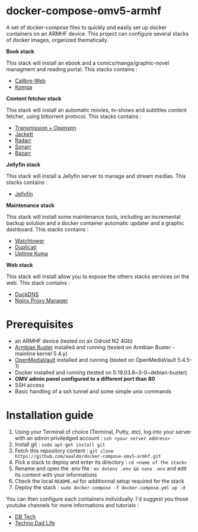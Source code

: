 # docker-compose-omv5-armhf
A set of docker-compose files to quickly and easily set up docker containers on an ARMHF device. 
This project can configure several stacks of docker images, organized thematically.



**Book stack**

 This stack will install an ebook and a comics/manga/graphic-novel managment and reading portal. This stacks contains :
 
 - [Calibre-Web](https://github.com/linuxserver/docker-calibre-web)
 - [Komga](https://github.com/gotson/komga)


**Content fetcher stack**

This stack will install an automatic movies, tv-shows and subtitles content fetcher, using bittorrent protocol. This stacks contains : 

- [Transmission + Openvpn](https://github.com/haugene/docker-transmission-openvpn)
- [Jackett](https://github.com/linuxserver/docker-jackett)
- [Radarr](https://github.com/linuxserver/docker-radarr)
- [Sonarr](https://github.com/linuxserver/docker-sonarr)
- [Bazarr](https://github.com/linuxserver/docker-bazarr)



**Jellyfin stack**

This stack will install a Jellyfin server to manage and stream medias. This stacks contains : 

- [Jellyfin](https://github.com/jellyfin/jellyfin/)


**Maintenance stack**

This stack will install some maintenance tools, including an incremental backup solution and a docker container automatic updater and a graphic dashboard. This stacks contains : 

- [Watchtower](https://github.com/containrrr/watchtower/)
- [Duplicati](https://github.com/duplicati/duplicati)
- [Uptime Kuma](https://github.com/louislam/uptime-kuma)



**Web stack**

 This stack will install allow you to expose the others stacks services on the web. This stack contains :
 
 - [DuckDNS](https://github.com/linuxserver/docker-duckdns)
 - [Nginx Proxy Manager](https://github.com/jc21/nginx-proxy-manager)


# Prerequisites

- an ARMHF device (tested on an Odroid N2 4Gb)
- [Armbian Buster](https://www.armbian.com/odroid-n2/) installed and running (tested on Armbian Buster - mainline kernel 5.4.y)
- [OpenMediaVault](https://github.com/openmediavault/openmediavault) installed and running (tested on OpenMediaVault 5.4.5-1)
- Docker installed and running (tested on 5:19.03.8~3-0~debian-buster)
- **OMV admin panel configured to a different port than 80**
- SSH access
- Basic handling of a ssh tunnel and some simple unix commands

# Installation guide

1. Using your Terminal of choice (Terminal, Putty, etc), log into your server with an admin priviledged account : ```ssh <your server address>```
2. Install git : ```sudo apt-get install git```
3. Fetch this repository content : ```git clone https://github.com/aaaldo/docker-compose-omv5-armhf.git```
4. Pick a stack to deploy and enter its directory : ```cd <name of the stack>```	
5. Rename and open the .env file : ```mv dotenv .env && nano .env``` and edit its content with your informations
6. Check the local ```README.md``` for additionnal setup required for the stack
7. Deploy the stack : ```sudo docker-compose -f docker-compose.yml up -d```

You can then configure each containers individually. I'd suggest you those youtube channels for more informations and tutorials :
   - [DB Tech](https://www.youtube.com/channel/UCVy16RS5eEDh8anP8j94G2A)
   - [Techno Dad Life](https://www.youtube.com/channel/UCX2Vhc0LIzSS9aMzhGFZ7PA)
  
  
